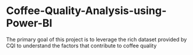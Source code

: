 # Coffee-Quality-Analysis-using-Power-BI
The primary goal of this project is to leverage the rich dataset provided by CQI to understand the factors that contribute to coffee quality
